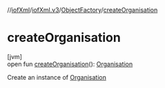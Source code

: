 //[iofXml](../../../index.md)/[iofXml.v3](../index.md)/[ObjectFactory](index.md)/[createOrganisation](create-organisation.md)

# createOrganisation

[jvm]\
open fun [createOrganisation](create-organisation.md)(): [Organisation](../-organisation/index.md)

Create an instance of [Organisation](../-organisation/index.md)
